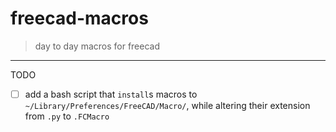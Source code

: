 # freecad-macros

> day to day macros for freecad

---

TODO

- [ ] add a bash script that `install`s macros to `~/Library/Preferences/FreeCAD/Macro/`, while altering their extension from `.py` to `.FCMacro`

